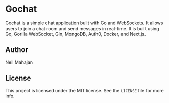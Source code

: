 # Gochat

Gochat is a simple chat application built with Go and WebSockets. It allows users to join a chat room and send messages in real-time.
It is built using Go, Gorilla WebSocket, Gin, MongoDB, Auth0, Docker, and Next.js.

## Author

Neil Mahajan

## License

This project is licensed under the MIT license. See the `LICENSE` file for more info.

